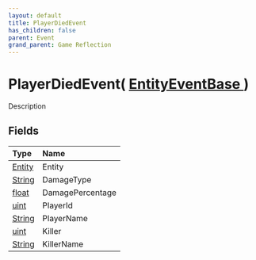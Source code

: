 ```yaml
---
layout: default
title: PlayerDiedEvent
has_children: false
parent: Event
grand_parent: Game Reflection
---
```

# PlayerDiedEvent( [ EntityEventBase ](/riftbreaker-wiki/docs/game-reflection/events/entity_event_base/) )
Description 

## Fields

| Type | Name |
|:----------|:--------------|
| [Entity](/riftbreaker-wiki/docs/game-reflection/classes/entity/) | Entity |
| [String](/riftbreaker-wiki/docs/game-reflection/components/string/) | DamageType |
| [float](/riftbreaker-wiki/docs/game-reflection/components/float/) | DamagePercentage |
| [uint](/riftbreaker-wiki/docs/game-reflection/components/uint/) | PlayerId |
| [String](/riftbreaker-wiki/docs/game-reflection/components/string/) | PlayerName |
| [uint](/riftbreaker-wiki/docs/game-reflection/components/uint/) | Killer |
| [String](/riftbreaker-wiki/docs/game-reflection/components/string/) | KillerName |

